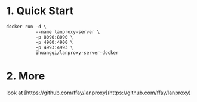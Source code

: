 # 1. Quick Start
```shell
docker run -d \
           --name lanproxy-server \
           -p 8090:8090 \
           -p 4900:4900 \
           -p 4993:4993 \
           ihuangqi/lanproxy-server-docker
```

# 2. More
look at [https://github.com/ffay/lanproxy](https://github.com/ffay/lanproxy)